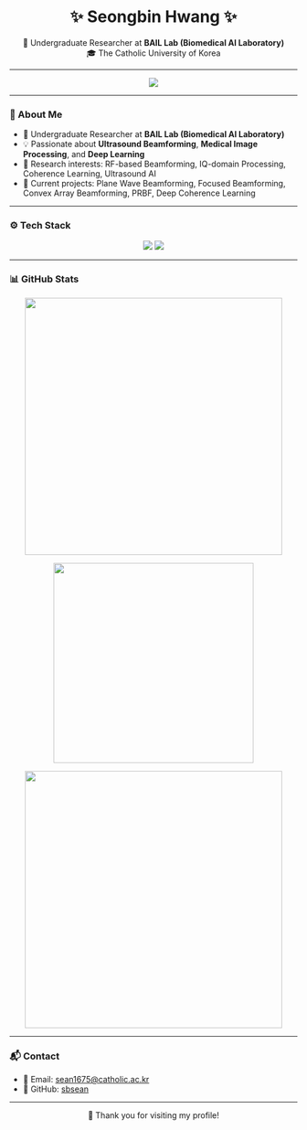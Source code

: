 <h1 align="center">✨ Seongbin Hwang ✨</h1>

<p align="center">
  🎯 Undergraduate Researcher at <b>BAIL Lab (Biomedical AI Laboratory)</b><br/>
  🎓 The Catholic University of Korea
</p>

---

<p align="center">
  <img src="https://github-profile-trophy.vercel.app/?username=sbsean&theme=onedark&margin-w=10&no-bg=true&no-frame=true" />
</p>

---

### 👋 About Me

- 🔭 Undergraduate Researcher at **BAIL Lab (Biomedical AI Laboratory)**
- 💡 Passionate about **Ultrasound Beamforming**, **Medical Image Processing**, and **Deep Learning**
- 🚀 Research interests: RF-based Beamforming, IQ-domain Processing, Coherence Learning, Ultrasound AI
- 🔬 Current projects: Plane Wave Beamforming, Focused Beamforming, Convex Array Beamforming, PRBF, Deep Coherence Learning

---

### ⚙ Tech Stack

<div align="center">

<img src="https://img.shields.io/badge/Python-3776AB?style=for-the-badge&logo=python&logoColor=white"/>
<img src="https://img.shields.io/badge/MATLAB-0076A8?style=for-the-badge&logo=MathWorks&logoColor=white"/>

</div>

---

### 📊 GitHub Stats

<p align="center">
  <img src="https://github-readme-stats.vercel.app/api?username=sbsean&show_icons=true&theme=tokyonight" width="450"/>
</p>

<p align="center">
  <img src="https://github-readme-stats.vercel.app/api/top-langs/?username=sbsean&layout=compact&theme=tokyonight" width="350"/>
</p>

<p align="center">
  <img src="https://github-readme-streak-stats.herokuapp.com?user=sbsean&theme=tokyonight" width="450"/>
</p>

---

### 📬 Contact

- 📧 Email: sean1675@catholic.ac.kr
- 🔗 GitHub: [sbsean](https://github.com/sbsean)

---

<p align="center">
  🙏 Thank you for visiting my profile!
</p>

